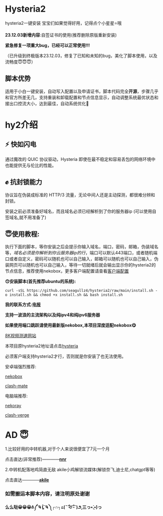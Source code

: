 
# Hysteria2
hysteria2一键安装
宝宝们如果觉得好用，记得点个小星星⭐️哦

**23.12.03新增内容**:自签证书的使用(推荐删除原版重新安装)

**紧急修复一项重大bug，已经可以正常使用!!!**

（已升级到终极版本23.12.03，修复了已知和未知的bug，美化了脚本使用，以及流畅度😇😇😇）

## 脚本优势

适用于小白一键安装，自动写入配置以及申请证书，脚本代码完全**开源**，步骤几乎和官方所差无几，支持重装和卸载配置和节点信息显示，自动调整系统最优状态和接出口控流大小，达到最佳，自动系统优化🎱


# **hy2介绍**

## ⚡ **快如闪电**
通过魔改的 QUIC 协议驱动，Hysteria 即使在最不稳定和容易丢包的网络环境中也能提供无与伦比的性能。

## ✊ **抗封锁能力**
协议旨在伪装成标准的 HTTP/3 流量，无论中间人还是主动探测，都很难分辨和封锁。

安装之前必须准备好域名，而且域名必须已经解析到了你的服务器ip
(可以使用自签域名,就不用准备了)

## **😇使用教程**:

执行下面的脚本，等你安装之后会提示你输入域名，端口，密码，邮箱，伪装域名等，*域名必须是你解析到你云服务器ip的行*，端口可以默认443端口，或者随机端口或者自定义，密码可以随机也可以自己输入，邮箱可以随机也可以自己输入，伪装网页可以随机也可以自己输入，等待一切就绪后就会输出显示你的hysteria2的节点信息，推荐使用nekobox，更多客户端配置请查看[客户端配置](https://v2.hysteria.network/zh/docs/getting-started/Client/)


**🙃安装脚本(首先推荐ubuntu的系统):**
```
curl -sSL https://github.com/seagullz4/hysteria2/raw/main/install.sh -o install.sh && chmod +x install.sh && bash install.sh
```

**我的联系方式:[电报](https://t.me/softwareou)**


**支持一波浪的主流架构以及纯ipv4和纯ipv6服务器**

**如果使用端口跳跃请使用最新版nekobox,本项目深度适配nekobox😋**


[8K视频测速网站](https://pornhub.com)

本项目原hysteria2地址请点击[hysteria](https://github.com/apernet/hysteria)


必须客户端支持hysteria2才行，否则就是你安装了也无法使用。

安卓端强烈推荐:

[nekobox](https://github.com/MatsuriDayo/NekoBoxForAndroid)

 [clash-mate](https://github.com/MetaCubeX/ClashMetaForAndroid)


电脑端推荐:

[nekoray](https://github.com/MatsuriDayo/nekoray)

 [clash-verge](https://github.com/zzzgydi/clash-verge)

# AD 😇
1.比较好用的中转机器,对于个人来说很便宜了7元一个月

点击直达(非常推荐)————[**nnr**](https://nnr.moe?aff=8000)

2.中转机配落地鸡简直无敌
akile小鸡解锁流媒体(解锁奈飞,迪士尼,chatgpt等等)

点击直达————[**akile**](https://akile.io/register?aff_code=99532291-0323-491e-bdd7-fbcfebbd1fa5)

### **如需搬运本脚本内容，请注明原处谢谢**

   **么么哒😀😀😀ᕕ༼ ͠ຈ Ĺ̯ ͠ຈ ༽┌∩┐೭(˵ˉ̴͒ꇴˉ̴͒˵)౨˛三っ•̀.̫•́)っ**